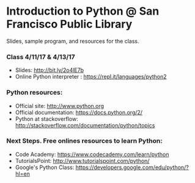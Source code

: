 # Introduction to Python @ San Francisco Public Library
Slides, sample program, and resources for the class.

### Class 4/11/17 & 4/13/17
- Slides: http://bit.ly/2o4lE7b
- Online Python interpreter : https://repl.it/languages/python2

### Python resources:
- Official site: http://www.python.org
- Official documentation: https://docs.python.org/2/
- Python at stackoverflow: http://stackoverflow.com/documentation/python/topics

### Next Steps. Free onlines resources to learn Python:
- Code Academy: https://www.codecademy.com/learn/python
- TutorialsPoint: http://www.tutorialspoint.com/python/
- Google's Python Class: https://developers.google.com/edu/python/?hl=en
